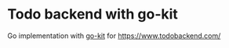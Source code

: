 # Todo backend with go-kit
Go implementation with [go-kit](https://gokit.io/) for https://www.todobackend.com/
